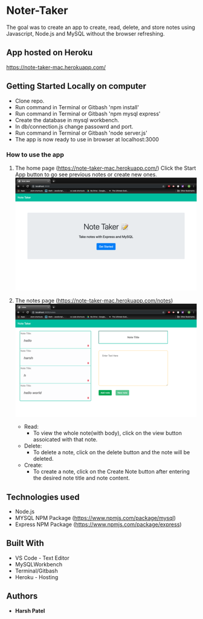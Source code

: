# Noter-Taker

The goal was to create an app to create, read, delete, and store notes using Javascript, Node.js and MySQL without the browser refreshing.

## App hosted on Heroku 

  https://note-taker-mac.herokuapp.com/

## Getting Started Locally on computer

- Clone repo.
- Run command in Terminal or Gitbash 'npm install'
- Run command in Terminal or Gitbash 'npm mysql express'
- Create the database in mysql workbench.
- In db/connection.js change passowrd and port.
- Run command in Terminal or Gitbash 'node server.js'
- The app is now ready to use in browser at localhost:3000

### How to use the app

1. The home page (https://note-taker-mac.herokuapp.com/)
    Click the Start App button to go see previous notes or create new ones.
    ![Home Page](https://github.com/harshpaddle/Note-taker-BV/blob/master/assets/images/Screen%20Shot%202019-05-07%20at%202.09.04%20PM.png) 


2. The notes page (https://note-taker-mac.herokuapp.com/notes)
    ![Notes Page](https://github.com/harshpaddle/Note-taker-BV/blob/master/assets/images/Screen%20Shot%202019-05-07%20at%202.14.15%20PM.png) 


    * Read:
      - To view the whole note(with body), click on the view button assoicated with that note.
    * Delete:
      - To delete a note, click on the delete button and the note will be deleted.
    * Create:
      - To create a note, click on the Create Note button after entering the desired note title and note content.
      
## Technologies used
- Node.js
- MYSQL NPM Package (https://www.npmjs.com/package/mysql)
- Express NPM Package (https://www.npmjs.com/package/express)


## Built With
* VS Code - Text Editor
* MySQLWorkbench
* Terminal/Gitbash
* Heroku - Hosting

## Authors
* **Harsh Patel**
